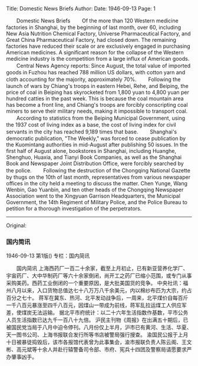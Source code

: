 Title: Domestic News Briefs
Author:
Date: 1946-09-13
Page: 1

　　Domestic News Briefs
　　Of the more than 120 Western medicine factories in Shanghai, by the beginning of last month, over 60, including New Asia Nutrition Chemical Factory, Universe Pharmaceutical Factory, and Great China Pharmaceutical Factory, had closed down. The remaining factories have reduced their scale or are exclusively engaged in purchasing American medicines. A significant reason for the collapse of the Western medicine industry is the competition from a large influx of American goods.
　　Central News Agency reports: Since August, the total value of imported goods in Fuzhou has reached 788 million US dollars, with cotton yarn and cloth accounting for the majority, approximately 70%.
　　Following the launch of wars by Chiang's troops in eastern Hebei, Rehe, and Beiping, the price of coal in Beiping has skyrocketed from 1,800 yuan to 4,800 yuan per hundred catties in the past week. This is because the coal mountain area has become a front line, and Chiang's troops are forcibly conscripting coal miners to serve their military needs, making it impossible to transport coal.
　　According to statistics from the Beiping Municipal Government, using the 1937 cost of living index as a base, the cost of living index for civil servants in the city has reached 9,189 times that base.
　　Shanghai's democratic publication, "The Weekly," was forced to cease publication by the Kuomintang authorities in mid-August after publishing 50 issues. In the first half of August alone, bookstores in Shanghai, including Huanghe, Shenghuo, Huaxia, and Tianyi Book Companies, as well as the Shanghai Book and Newspaper Joint Distribution Office, were forcibly searched by the police.
　　Following the destruction of the Chongqing National Gazette by thugs on the 10th of last month, representatives from various newspaper offices in the city held a meeting to discuss the matter. Chen Yunge, Wang Wenbin, Gao Yuanbin, and ten other heads of the Chongqing Newspaper Association went to the Xingyuan Garrison Headquarters, the Municipal Government, the 14th Regiment of Military Police, and the Police Bureau to petition for a thorough investigation of the perpetrators.



<hr /> 

Original: 


### 国内简讯

1946-09-13
第1版()
专栏：国内简讯

　　国内简讯
    上海西药厂一百二十余家，截至上月初止，已有新亚营养化学厂、宇宙药厂、大中华制药厂等六十余家倒闭，尚开工之药厂已缩小范围，或专门从事采购美药。西药工业倒闭的一个重要原因，是大批美国货的竞争。
    中央社讯：福州八月以来，入口货物总值达七十八万万八千余美元，内以棉纱布匹为大宗，约占百分之七十。
    蒋军在冀东、热河、北平发动战争后，一周来，北平煤价自每百斤一千八百元暴涨至四千八百元，因煤山一带成为前线，蒋军乱拉运煤工人供应军差，使煤炭无法运输。
    据北平市府统计：以二十六年生活指数作基数，平市公务人员生活指数已达九千一百八十九倍。
    沪民主刊物《周报》在出满五十期后，已被国民党当局于八月中迫令停刊。八月份仅上半月，沪市已有黄河、生活、华夏、天一图书公司、上海书报联合发行所等书店被警局强行搜查。
    渝国民公报于上月十日被暴徒捣毁后，该市各报馆代表曾为此事集会，渝市报联负责人陈云阁、王文彬、高元斌等十余人并赴行辕警备司令部、市府、宪兵十四团及警察局请愿要求严办肇事凶手。
